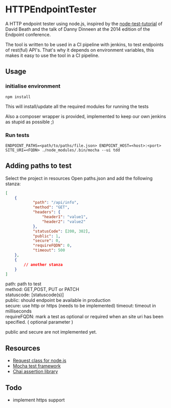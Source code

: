 HTTPEndpointTester
==================

A HTTP endpoint tester using node.js, inspired by the [node-test-tutorial](https://github.com/DBeath/node-test-tutorial) of David Beath and the talk of Danny Dinneen at the 2014 edition of the Endpoint conference.

The tool is written to be used in a CI pipeline with jenkins, to test endpoints of rest(ful) API's. That's why it depends on environment variables, this makes it easy to use the tool in a CI pipeline.

## Usage
### initialise environment
`
npm install
`

This will install/update all the required modules for running the tests

Also a composer wrapper is provided, implemented to keep our own jenkins as stupid as possible ;)

### Run tests
`
ENDPOINT_PATHS=<path/to/paths/file.json> ENDPOINT_HOST=<host>:<port> SITE_URI=<FQDN> ./node_modules/.bin/mocha --ui tdd
`

## Adding paths to test
Select the project in resources
Open paths.json
and add the following stanza:

``` json
[
    {
            "path": "/api/info",
            "method": "GET",
            "headers": {
                "header1": "value1",
                "header2": "value2"
            },
            "statusCode": [200, 302],
            "public": 1,
            "secure": 0,
            "requireFQDN": 0,
            "timeout": 500
    },
    {
        // another stanza
    }
]
```

path: path to test  
method: GET,POST, PUT or PATCH  
statuscode: [statuscode(s)]  
public: should endpoint be available in production  
secure: use http or https  (needs to be implemented)
timeout: timeout in milliseconds  
requireFQDN: mark a test as optional or required when an site uri has been specified. ( optional parameter )

public and secure are not implemented yet.

## Resources
  - [Request class for node.js](https://github.com/mikeal/request)
  - [Mocha test framework](http://http://mochajs.org/)
  - [Chai assertion library](https://github.com/chaijs/chai)

## Todo
 - implement https support

